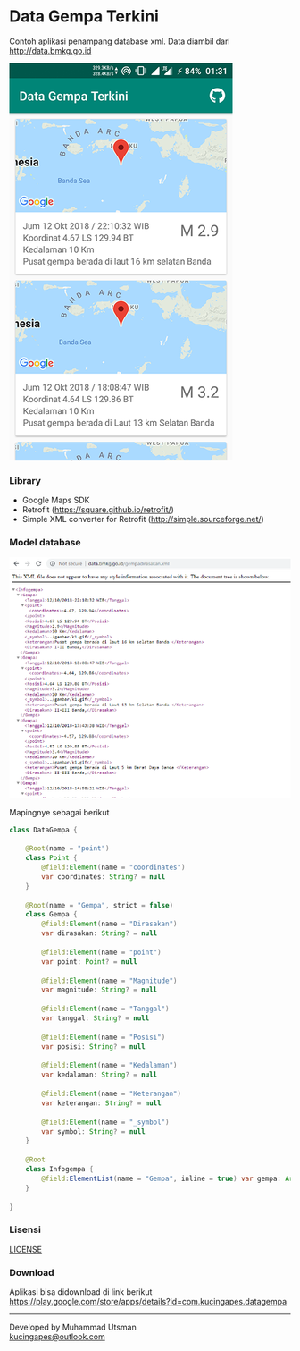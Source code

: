 # Data Gempa Terkini
Contoh aplikasi penampang database xml. Data diambil dari http://data.bmkg.go.id

![](image/gempa-app.png)

### Library
- Google Maps SDK
- Retrofit (https://square.github.io/retrofit/)
- Simple XML converter for Retrofit (http://simple.sourceforge.net/)

### Model database
![](image/database.png)

Mapingnye sebagai berikut
```java
class DataGempa {

    @Root(name = "point")
    class Point {
        @field:Element(name = "coordinates")
        var coordinates: String? = null
    }

    @Root(name = "Gempa", strict = false)
    class Gempa {
        @field:Element(name = "Dirasakan")
        var dirasakan: String? = null

        @field:Element(name = "point")
        var point: Point? = null

        @field:Element(name = "Magnitude")
        var magnitude: String? = null

        @field:Element(name = "Tanggal")
        var tanggal: String? = null

        @field:Element(name = "Posisi")
        var posisi: String? = null

        @field:Element(name = "Kedalaman")
        var kedalaman: String? = null

        @field:Element(name = "Keterangan")
        var keterangan: String? = null

        @field:Element(name = "_symbol")
        var symbol: String? = null
    }

    @Root
    class Infogempa {
        @field:ElementList(name = "Gempa", inline = true) var gempa: ArrayList<Gempa>? = null
    }

}
```

### Lisensi
[LICENSE](/LICENSE)

### Download
Aplikasi bisa didownload di link berikut
<br>https://play.google.com/store/apps/details?id=com.kucingapes.datagempa

---
Developed by Muhammad Utsman
<br>kucingapes@outlook.com
